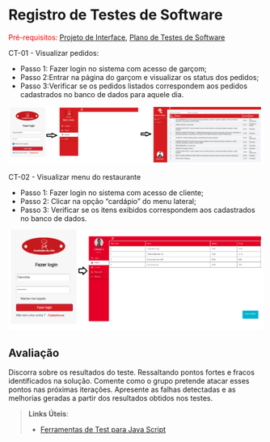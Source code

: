 # Registro de Testes de Software

<span style="color:red">Pré-requisitos: <a href="3-Projeto de Interface.md"> Projeto de Interface</a></span>, <a href="8-Plano de Testes de Software.md"> Plano de Testes de Software</a>

CT-01 - Visualizar pedidos:

- Passo 1: Fazer login no sistema com acesso de garçom;
- Passo 2:Entrar na página do garçom e visualizar os status dos pedidos;
- Passo 3:Verificar se os pedidos listados correspondem aos pedidos cadastrados no banco de dados para aquele dia.

![Teste](/docs/img/teste-software.png)

CT-02 - Visualizar menu do restaurante

- Passo 1: Fazer login no sistema com acesso de cliente; 
- Passo 2: Clicar na opção “cardápio” do menu lateral;
- Passo 3: Verificar se os itens exibidos correspondem aos cadastrados no banco de dados.

![teste2](/docs/img/teste2.png)
## Avaliação

Discorra sobre os resultados do teste. Ressaltando pontos fortes e fracos identificados na solução. Comente como o grupo pretende atacar esses pontos nas próximas iterações. Apresente as falhas detectadas e as melhorias geradas a partir dos resultados obtidos nos testes.

> **Links Úteis**:
> - [Ferramentas de Test para Java Script](https://geekflare.com/javascript-unit-testing/)